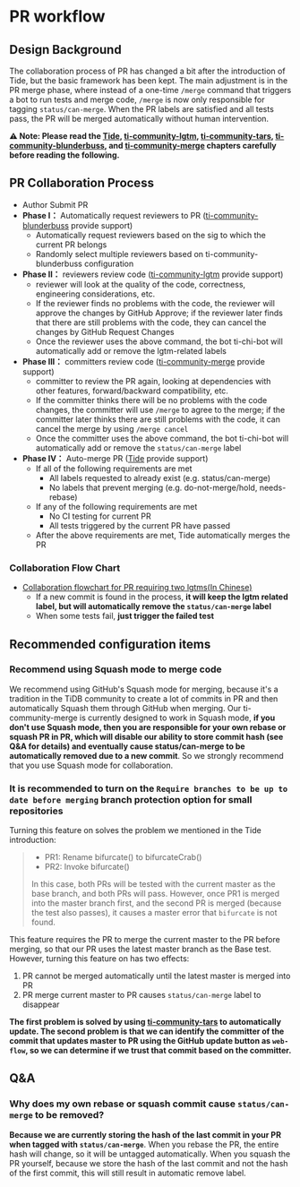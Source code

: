 # PR workflow

## Design Background

The collaboration process of PR has changed a bit after the introduction of Tide, but the basic framework has been kept. 
The main adjustment is in the PR merge phase, where instead of a one-time `/merge` command that triggers a bot to run tests and merge code, `/merge` is now only responsible for tagging `status/can-merge`. 
When the PR labels are satisfied and all tests pass, the PR will be merged automatically without human intervention.

**⚠️ Note: Please read the [Tide](en/components/tide.md), [ti-community-lgtm](en/plugins/lgtm.md), [ti-community-tars](en/plugins/tars.md), [ti-community-blunderbuss](en/plugins/blunderbuss.md), and [ti-community-merge](en/plugins/merge.md) chapters carefully before reading the following.**

## PR Collaboration Process

- Author Submit PR
- **Phase I：** Automatically request reviewers to PR ([ti-community-blunderbuss](en/plugins/blunderbuss.md) provide support)
  - Automatically request reviewers based on the sig to which the current PR belongs
  - Randomly select multiple reviewers based on ti-community-blunderbuss configuration
- **Phase II：** reviewers review code ([ti-community-lgtm](en/plugins/lgtm.md) provide support)
  - reviewer will look at the quality of the code, correctness, engineering considerations, etc.
  - If the reviewer finds no problems with the code, the reviewer will approve the changes by GitHub Approve; if the reviewer later finds that there are still problems with the code, they can cancel the changes by GitHub Request Changes
  - Once the reviewer uses the above command, the bot ti-chi-bot will automatically add or remove the lgtm-related labels 
- **Phase III：** committers review code ([ti-community-merge](en/plugins/merge.md) provide support)
  - committer to review the PR again, looking at dependencies with other features, forward/backward compatibility, etc.
  - If the committer thinks there will be no problems with the code changes, the committer will use `/merge` to agree to the merge; if the committer later thinks there are still problems with the code, it can cancel the merge by using `/merge cancel`
  - Once the committer uses the above command, the bot ti-chi-bot will automatically add or remove the `status/can-merge` label
- **Phase IV：** Auto-merge PR ([Tide](en/components/tide.md) provide support)
  - If all of the following requirements are met
    - All labels requested to already exist (e.g. status/can-merge)
    - No labels that prevent merging (e.g. do-not-merge/hold, needs-rebase)
  - If any of the following requirements are met
    - No CI testing for current PR
    - All tests triggered by the current PR have passed
  - After the above requirements are met, Tide automatically merges the PR

### Collaboration Flow Chart
- [Collaboration flowchart for PR requiring two lgtms(In Chinese)](https://viewer.diagrams.net/?highlight=0000ff&edit=_blank&layers=1&nav=1&title=pr-workflow.drawio#R7Vxdc5s4FP01emwGEB%2FiERw77W62022zm%2B3TDrEVmxaDF%2BM47q9fCYQBIWM5YOO6nslMLCGE4N5zdO%2BRAMDB%2FPUu9hazP6IJDoCmTF4BvAWapuqaSf7Rmk1WY2koq5jG%2FoQ1Kiq%2B%2BD8wq1RY7cqf4GWlYRJFQeIvqpXjKAzxOKnUeXEcravNnqOgetWFN8W1ii9jL6jXPvqTZMZqVdMuDrzH%2FnTGLo00Kzsw9%2FLG7E6WM28SrUtVcAjgII6iJPs1fx3ggD68%2FLk8ftg8Bvffzbvf%2Flz%2B5%2F3l%2Fv7w8e93WWejQ07Z3kKMw6TbrrWs6xcvWLHnxe412eQPMI5W4QTTThQA3VkyD8hPlfz8hpNkwwzurZKIVEVxMoumUegF91G0YO2eozBhzVRaxuHEoYYl5XHgLZf%2B%2BGHmh9mBkR%2Fk3ZMSOwuR0jKJo%2B9bC9LjW3PQYQXeEw5cb%2Fx9mg53EAVRTA6FUYhpVxPiEuyOiiEOi1pysSTe%2FEM7uzHy4lfWd1q4fa2UNqwkaRlmwWW0ise4oR1kAPHiKWb93ePhhxfzk%2Fq8mv47%2FaZ9%2BLieh8zSCr2vkpczu9%2FhaI7JIEmDGAde4r9UoeAxRE237banfop8ch%2BawtC%2FdX2GfdVSql1kA2VnFb5HfpSGUVSlHnmAd8K6dw4RcHXgqGBoATQAzpDWIAUgAwxNgEbAVsBQB64DHB1opjcnXuiGT8tFaizl0%2BcG%2F6ZetZ75Cf6y8FIzrQklVn2%2B7MvkqblT6sDMF%2Fa46GGu8oLjBL82Gjc%2FalaNhFhxXWK73I6zEtHpym53qBjyUKshgdVsaiPbSc03Asi6skyPLJNPzXtpRpekGeaJ75QbrcoX7EJvpaG8SfT8vMQVhtlLVdA8LVXZAqc3gU0YypHw%2Fv2ucwn4yL1frfh%2BAYUz837ZSZZ5oHKjGAidzOF1jvY1Q87hidG9TanZgjZY7o4BIAcszVIax8W3V%2B1Ke%2FIjG0Gn6MttWoJfjF98vCZ1KQ4RcEZgaNDowDFlpqNZNH9aLfcHBBX%2FpxgbeXM%2FoPf%2BHgcvOPHHniBs8AJ%2FGlLkEZfGsRhY5JJ%2BOCUlsyg9pHAmvHzEcMLi7A0F8YQiiCdQB%2FGEEIf1lORQuhQSooA4S3ZtN1VznPE29moipTJ5NSCiRUbQymR1OH5O4Uh8nQLSAs6A%2FtFAPY3eCSAJRF2TYpWE9K6RjjQDcGOguAedO5xf1h7SMfcWNKcIuoVPXK09qFOA5NVPShghpa%2BlIwVCaKFHgOxu1xc%2BzHq02IP5jm0KXdIURp%2Bm0HcF7q6TBgw2cBBTFGiNCVwLuC49hBzgKKnRvISECtro%2Fu6hDsOz5Cto9M1X6DqpcwCQAIrVJ1AM%2BTndodLcAXP6HlRU7X4qjOiiwFeEET7x6m5O72dSP1OQWJIg6TfyVQUrKnL6zz0VT6qmqKWJ1OtJRhk47MDcn0wyq%2BOl%2F8N7SvujxmBZPenccIFx2wQbtvDGTgZbIa1suAb3lFcDmZrfvTbyBhWhycN%2BORHhCFzKiQiG0reIcNVnj6bP5llgnveVzuotC5SdLHakHoWkqyHzWLRVX8PgUcNH39lt1yTdekeIC2UkF0PaasP5gGW1Yd0wOGC304bF05Qgw7uGVVy4JBNXwZZxldzCnaXI%2BWpn7lHXKtsIAHXfOksBwNT6FgDUX0MDU2W39Ki9qmBqfavNIJrP%2FSRh6b1Bc3i67cakPu%2FW5ZuzzOFNu3c3FwSel%2BjmshKWivp0c01E9heanduNSCHJOYuLzjcfV%2BuSo4CIrpl5m8zcEq1cijJzfutndwxZl12uqfkFp%2BbyU8WOhKOn5JzLqVF%2BHwcn5zaHQHik5BxyA1aMxnHx7S21241b4glZIJdfYniEJH2%2B9Ub%2BdlQs2rr9xlx47IXv5pjcbn3yPceEGMnu4OHR2l1savbh%2BYUsddjMcmzEbN8V24sYvU%2FEQAF%2FHRi8%2FHSZReaoTet%2B%2BhEn5q5mnhzHVxX4ILjB06jAqsIrMkeWgWG%2BUfrylQG4Y4NEoQxUTJGvpbW0sFo1cL4F8vhA10SWNel%2BJORSyzojYBtXFaGVimDLviRwNBVB62VD4dFpWXYL7ZFeANa5XBXx%2BzM6ylV13p%2FM5ly11r6aq%2B6dXuyT5LaircXNry8jYJtpNnVLX2WmidYtjSWLNjblIXKU0hXhMCUlMCulKyN9%2B1ltCj%2FrtMdj5ixWcaDOs4t1Y9T4xRbQi8FpMt3Ri91LtHiG71fIJ2a9ShlQ78VgZxreQ9lVaNh2FVoyvFdPvMsDij4l0aBsGZRb7dtSfJiGhYSg6SGbbmv%2FKWStIo%2FqTdeC%2FehaOXUesPJxrloYbLti0jYKFC8MdB0EqipPErA5CuRPOMmKBdy5XInsUlhm0cAL6aKP0lyEhtCsASo3qqZXZQR2xTMWBK%2BvpL2Fc%2FS2r9tIRgzbijezTucOs%2BOdAouuhBVMcKEEsGMfV7EIoOgVA%2BafcThjAhBtN6rLgm24%2FqoY1jOA3iTDPKwp2Zt%2BHk45KNY%2FxTfjTpAmCL%2Fy0tFGWVIsPpKZgbX41Cgc%2Fg8%3D)
  - If a new commit is found in the process, **it will keep the lgtm related label, but will automatically remove the `status/can-merge` label**
  - When some tests fail, **just trigger the failed test**

## Recommended configuration items

### Recommend using Squash mode to merge code

We recommend using GitHub's Squash mode for merging, because it's a tradition in the TiDB community to create a lot of commits in PR and then automatically Squash them through GitHub when merging. 
Our ti-community-merge is currently designed to work in Squash mode, **if you don't use Squash mode, then you are responsible for your own rebase or squash PR in PR, which will disable our ability to store commit hash (see Q&A for details) and eventually cause status/can-merge to be automatically removed due to a new commit**. 
So we strongly recommend that you use Squash mode for collaboration.

### It is recommended to turn on the `Require branches to be up to date before merging` branch protection option for small repositories

Turning this feature on solves the problem we mentioned in the Tide introduction:

> - PR1: Rename bifurcate() to bifurcateCrab()
> - PR2: Invoke bifurcate()
>   
> In this case, both PRs will be tested with the current master as the base branch, and both PRs will pass. However, once PR1 is merged into the master branch first, and the second PR is merged (because the test also passes), it causes a master error that `bifurcate` is not found.
> 

This feature requires the PR to merge the current master to the PR before merging, so that our PR uses the latest master branch as the Base test. However, turning this feature on has two effects:
1. PR cannot be merged automatically until the latest master is merged into PR
2. PR merge current master to PR causes `status/can-merge` label to disappear

**The first problem is solved by using [ti-community-tars](en/plugins/tars.md) to automatically update. The second problem is that we can identify the committer of the commit that updates master to PR using the GitHub update button as `web-flow`, so we can determine if we trust that commit based on the committer.**

## Q&A

### Why does my own rebase or squash commit cause `status/can-merge` to be removed?

**Because we are currently storing the hash of the last commit in your PR when tagged with `status/can-merge`**. 
When you rebase the PR, the entire hash will change, so it will be untagged automatically. 
When you squash the PR yourself, because we store the hash of the last commit and not the hash of the first commit, this will still result in automatic remove label.

